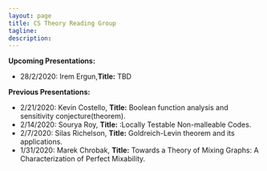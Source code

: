 ```yaml
---
layout: page
title: CS Theory Reading Group 
tagline: 
description: 
---
```

**Upcoming Presentations:**  
* 28/2/2020: Irem Ergun,**Title:** TBD


**Previous Presentations:**   
* 2/21/2020: Kevin Costello, **Title:** Boolean function analysis and sensitivity conjecture(theorem). 
* 2/14/2020: Sourya Roy, **Title:** :Locally Testable Non-malleable Codes. 
* 2/7/2020: Silas Richelson, **Title:** Goldreich-Levin theorem and its applications. 
* 1/31/2020: Marek Chrobak, **Title:** Towards a Theory of Mixing Graphs: A Characterization of Perfect Mixability.
